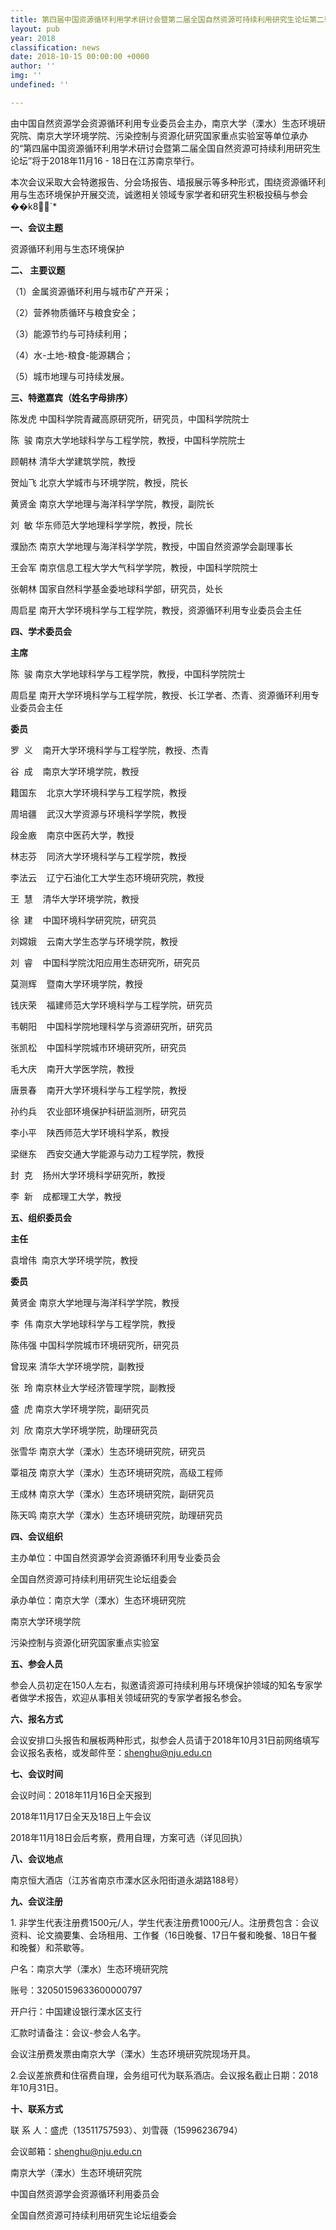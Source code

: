 ```yaml
---
title: 第四届中国资源循环利用学术研讨会暨第二届全国自然资源可持续利用研究生论坛第二轮通知
layout: pub
year: 2018
classification: news
date: 2018-10-15 00:00:00 +0000
author: ''
img: ''
undefined: ''

---
```


由中国自然资源学会资源循环利用专业委员会主办，南京大学（溧水）生态环境研究院、南京大学环境学院、污染控制与资源化研究国家重点实验室等单位承办的“第四届中国资源循环利用学术研讨会暨第二届全国自然资源可持续利用研究生论坛”将于2018年11月16 - 18日在江苏南京举行。

本次会议采取大会特邀报告、分会场报告、墙报展示等多种形式，围绕资源循环利用与生态环境保护开展交流，诚邀相关领域专家学者和研究生积极投稿与参会    ��k8\`*

**一、会议主题**

资源循环利用与生态环境保护

**二、 主要议题**

（1）金属资源循环利用与城市矿产开采；

（2）营养物质循环与粮食安全；

（3）能源节约与可持续利用；

（4）水-土地-粮食-能源耦合；

（5）城市地理与可持续发展。

**三、特邀嘉宾（姓名字母排序）**

陈发虎 中国科学院青藏高原研究所，研究员，中国科学院院士

陈  骏 南京大学地球科学与工程学院，教授，中国科学院院士

顾朝林 清华大学建筑学院，教授

贺灿飞 北京大学城市与环境学院，教授，院长

黄贤金 南京大学地理与海洋科学学院，教授，副院长

刘  敏 华东师范大学地理科学学院，教授，院长

濮励杰 南京大学地理与海洋科学学院，教授，中国自然资源学会副理事长

王会军 南京信息工程大学大气科学学院，教授，中国科学院院士

张朝林 国家自然科学基金委地球科学部，研究员，处长

周启星 南开大学环境科学与工程学院，教授，资源循环利用专业委员会主任

**四、学术委员会**

**主席**

陈  骏 南京大学地球科学与工程学院，教授，中国科学院院士

周启星 南开大学环境科学与工程学院，教授、长江学者、杰青、资源循环利用专业委员会主任

**委员**

罗  义    南开大学环境科学与工程学院，教授、杰青

谷  成    南京大学环境学院，教授

籍国东    北京大学环境科学与工程学院，教授

周培疆    武汉大学资源与环境科学学院，教授

段金廒    南京中医药大学，教授

林志芬    同济大学环境科学与工程学院，教授

李法云    辽宁石油化工大学生态环境研究院，教授

王  慧    清华大学环境学院，教授

徐  建    中国环境科学研究院，研究员

刘嫦娥    云南大学生态学与环境学院，教授

刘  睿    中国科学院沈阳应用生态研究所，研究员

莫测辉    暨南大学环境学院，教授

钱庆荣    福建师范大学环境科学与工程学院，研究员

韦朝阳    中国科学院地理科学与资源研究所，研究员

张凯松    中国科学院城市环境研究所，研究员

毛大庆    南开大学医学院，教授

唐景春    南开大学环境科学与工程学院，教授

孙约兵    农业部环境保护科研监测所，研究员

李小平    陕西师范大学环境科学系，教授

梁继东    西安交通大学能源与动力工程学院，教授

封  克    扬州大学环境科学研究所，教授

李  新    成都理工大学，教授

**五、组织委员会**

**主任**

袁增伟  南京大学环境学院，教授

**委员**

黄贤金 南京大学地理与海洋科学学院，教授

李  伟 南京大学地球科学与工程学院，教授

陈伟强 中国科学院城市环境研究所，研究员

曾现来 清华大学环境学院，副教授

张  玲 南京林业大学经济管理学院，副教授

盛  虎 南京大学环境学院，副研究员

刘  欣 南京大学环境学院，助理研究员

张雪华 南京大学（溧水）生态环境研究院，研究员

覃祖茂 南京大学（溧水）生态环境研究院，高级工程师

王成林 南京大学（溧水）生态环境研究院，副研究员

陈天鸣 南京大学（溧水）生态环境研究院，助理研究员

**四、会议组织**

主办单位：中国自然资源学会资源循环利用专业委员会

全国自然资源可持续利用研究生论坛组委会

承办单位：南京大学（溧水）生态环境研究院

南京大学环境学院

污染控制与资源化研究国家重点实验室

**五、参会人员**

参会人员初定在150人左右，拟邀请资源可持续利用与环境保护领域的知名专家学者做学术报告，欢迎从事相关领域研究的专家学者报名参会。

**六、报名方式**

会议安排口头报告和展板两种形式，拟参会人员请于2018年10月31日前网络填写会议报名表格，或发邮件至：shenghu@nju.edu.cn

**七、会议时间**

会议时间：2018年11月16日全天报到

2018年11月17日全天及18日上午会议

2018年11月18日会后考察，费用自理，方案可选（详见回执）

**八、会议地点**

南京恒大酒店（江苏省南京市溧水区永阳街道永湖路188号）

**九、会议注册**

1\. 非学生代表注册费1500元/人，学生代表注册费1000元/人。注册费包含：会议资料、论文摘要集、会场租用、工作餐（16日晚餐、17日午餐和晚餐、18日午餐和晚餐）和茶歇等。

户名：南京大学（溧水）生态环境研究院

账号：32050159633600000797

开户行：中国建设银行溧水区支行

汇款时请备注：会议-参会人名字。

会议注册费发票由南京大学（溧水）生态环境研究院现场开具。

2\.会议差旅费和住宿费自理，会务组可代为联系酒店。会议报名截止日期：2018年10月31日。

**十、联系方式**

联 系 人：盛虎（13511757593）、刘雪薇（15996236794）

会议邮箱：[shenghu@nju.edu.cn](mailto:shenghu@nju.edu.cn)

南京大学（溧水）生态环境研究院

中国自然资源学会资源循环利用委员会

全国自然资源可持续利用研究生论坛组委会